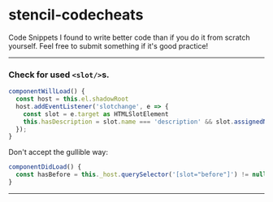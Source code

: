 # stencil-codecheats
Code Snippets I found to write better code than if you do it from scratch yourself.
Feel free to submit something if it's good practice!

---

### Check for used `<slot/>`s.

```typescript
componentWillLoad() {
  const host = this.el.shadowRoot
  host.addEventListener('slotchange', e => {
    const slot = e.target as HTMLSlotElement
    this.hasDescription = slot.name === 'description' && slot.assignedNodes().length > 0
  });
}
```

Don't accept the gullible way:

```typescript
componentDidLoad() {
  const hasBefore = this._host.querySelector('[slot="before"]') != null;
}
```

---
